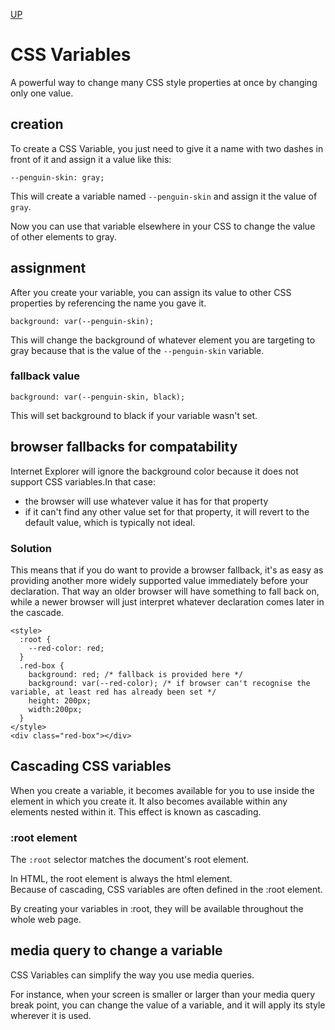 [UP](./index.md)

# CSS Variables
A powerful way to change many CSS style properties at once by changing only one value.

## creation
To create a CSS Variable, you just need to give it a name with two dashes in front of it and assign it a value like this:

	--penguin-skin: gray;

This will create a variable named `--penguin-skin` and assign it the value of `gray`.  

Now you can use that variable elsewhere in your CSS to change the value of other elements to gray.

## assignment
After you create your variable, you can assign its value to other CSS properties by referencing the name you gave it.  

	background: var(--penguin-skin);

This will change the background of whatever element you are targeting to gray because that is the value of the `--penguin-skin` variable.

### fallback value

	background: var(--penguin-skin, black);

This will set background to black if your variable wasn't set.

## browser fallbacks for compatability
Internet Explorer will ignore the background color because it does not support CSS variables.In that case:  
- the browser will use whatever value it has for that property
- if it can't find any other value set for that property, it will revert to the default value, which is typically not ideal.

### Solution
This means that if you do want to provide a browser fallback, it's as easy as providing another more widely supported value immediately before your declaration. That way an older browser will have something to fall back on, while a newer browser will just interpret whatever declaration comes later in the cascade.

	<style>
	  :root {
		--red-color: red;
	  }
	  .red-box {
		background: red; /* fallback is provided here */
		background: var(--red-color); /* if browser can't recognise the variable, at least red has already been set */
		height: 200px;
		width:200px;
	  }
	</style>
	<div class="red-box"></div>

## Cascading CSS variables
When you create a variable, it becomes available for you to use inside the element in which you create it. It also becomes available within any elements nested within it. This effect is known as cascading.

### :root element
The `:root` selector matches the document's root element.  

In HTML, the root element is always the html element.  
Because of cascading, CSS variables are often defined in the :root element.  

By creating your variables in :root, they will be available throughout the whole web page.

## media query to change a variable
CSS Variables can simplify the way you use media queries.

For instance, when your screen is smaller or larger than your media query break point, you can change the value of a variable, and it will apply its style wherever it is used.